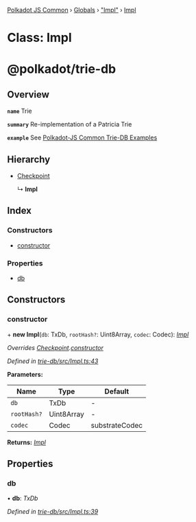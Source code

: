 [Polkadot JS Common](../README.md) › [Globals](../globals.md) › ["Impl"](../modules/_impl_.md) › [Impl](_impl_.impl.md)

# Class: Impl

# @polkadot/trie-db

## Overview

**`name`** Trie

**`summary`** Re-implementation of a Patricia Trie

**`example`** See [Polkadot-JS Common Trie-DB Examples](https://polkadot.js.org/api/common/examples/trie-db/)

## Hierarchy

* [Checkpoint](_checkpoint_.checkpoint.md)

  ↳ **Impl**

## Index

### Constructors

* [constructor](_impl_.impl.md#constructor)

### Properties

* [db](_impl_.impl.md#db)

## Constructors

###  constructor

\+ **new Impl**(`db`: TxDb, `rootHash?`: Uint8Array, `codec`: Codec): *[Impl](_impl_.impl.md)*

*Overrides [Checkpoint](_checkpoint_.checkpoint.md).[constructor](_checkpoint_.checkpoint.md#constructor)*

*Defined in [trie-db/src/Impl.ts:43](https://github.com/polkadot-js/common/blob/4e4ff5de/packages/trie-db/src/Impl.ts#L43)*

**Parameters:**

Name | Type | Default |
------ | ------ | ------ |
`db` | TxDb | - |
`rootHash?` | Uint8Array | - |
`codec` | Codec |  substrateCodec |

**Returns:** *[Impl](_impl_.impl.md)*

## Properties

###  db

• **db**: *TxDb*

*Defined in [trie-db/src/Impl.ts:39](https://github.com/polkadot-js/common/blob/4e4ff5de/packages/trie-db/src/Impl.ts#L39)*

